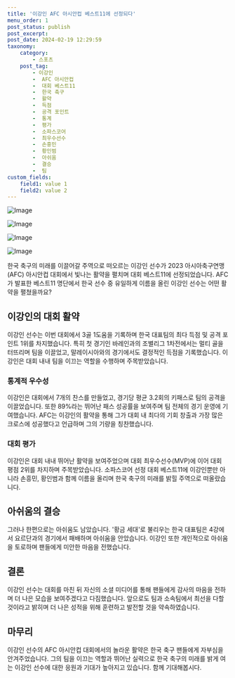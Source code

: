 ```yaml
---
title: '이강인 AFC 아시안컵 베스트11에 선정되다'
menu_order: 1
post_status: publish
post_excerpt: 
post_date: 2024-02-19 12:29:59
taxonomy:
    category:
        - 스포츠
    post_tag:
        - 이강인
        -  AFC 아시안컵
        -  대회 베스트11
        -  한국 축구
        -  활약
        -  득점
        -  공격 포인트
        -  통계
        -  평가
        -  소파스코어
        -  최우수선수
        -  손흥민
        -  황인범
        -  아쉬움
        -  결승
        -  팀
custom_fields:
    field1: value 1
    field2: value 2
---
```


![Image](https://imgnews.pstatic.net/image/241/2024/02/13/0003329498_001_20240213114701253.jpg?type=w647)

![Image](https://imgnews.pstatic.net/image/241/2024/02/13/0003329498_002_20240213114701298.jpg?type=w647)

![Image](https://imgnews.pstatic.net/image/241/2024/02/13/0003329498_003_20240213114701337.jpg?type=w647)

![Image](https://imgnews.pstatic.net/image/241/2024/02/13/0003329498_004_20240213114701393.jpg?type=w647)

한국 축구의 미래를 이끌어갈 주역으로 떠오르는 이강인 선수가 2023 아시아축구연맹(AFC) 아시안컵 대회에서 빛나는 활약을 펼치며 대회 베스트11에 선정되었습니다. AFC가 발표한 베스트11 명단에서 한국 선수 중 유일하게 이름을 올린 이강인 선수는 어떤 활약을 펼쳤을까요?
## 이강인의 대회 활약
이강인 선수는 이번 대회에서 3골 1도움을 기록하며 한국 대표팀의 최다 득점 및 공격 포인트 1위를 차지했습니다. 특히 첫 경기인 바레인과의 조별리그 1차전에서는 멀티 골을 터뜨리며 팀을 이끌었고, 말레이시아와의 경기에서도 결정적인 득점을 기록했습니다. 이강인은 대회 내내 팀을 이끄는 역할을 수행하며 주목받았습니다.
### 통계적 우수성
이강인은 대회에서 7개의 찬스를 만들었고, 경기당 평균 3.2회의 키패스로 팀의 공격을 이끌었습니다. 또한 89%라는 뛰어난 패스 성공률을 보여주며 팀 전체의 경기 운영에 기여했습니다. AFC는 이강인의 활약을 통해 그가 대회 내 최다의 기회 창출과 가장 많은 크로스에 성공했다고 언급하며 그의 기량을 칭찬했습니다.
### 대회 평가
이강인은 대회 내내 뛰어난 활약을 보여주었으며 대회 최우수선수(MVP)에 이어 대회 평점 2위를 차지하며 주목받았습니다. 소파스코어 선정 대회 베스트11에 이강인뿐만 아니라 손흥민, 황인범과 함께 이름을 올리며 한국 축구의 미래를 밝힐 주역으로 떠올랐습니다.
## 아쉬움의 결승
그러나 한편으로는 아쉬움도 남았습니다. '황금 세대'로 불리우는 한국 대표팀은 4강에서 요르단과의 경기에서 패배하며 아쉬움을 안았습니다. 이강인 또한 개인적으로 아쉬움을 토로하며 팬들에게 미안한 마음을 전했습니다.
## 결론
이강인 선수는 대회를 마친 뒤 자신의 소셜 미디어를 통해 팬들에게 감사의 마음을 전하며 더 나은 모습을 보여주겠다고 다짐했습니다. 앞으로도 팀과 소속팀에서 최선을 다할 것이라고 밝히며 더 나은 성적을 위해 훈련하고 발전할 것을 약속하였습니다.
## 마무리
이강인 선수의 AFC 아시안컵 대회에서의 놀라운 활약은 한국 축구 팬들에게 자부심을 안겨주었습니다. 그의 팀을 이끄는 역할과 뛰어난 실력으로 한국 축구의 미래를 밝게 여는 이강인 선수에 대한 응원과 기대가 높아지고 있습니다. 함께 기대해봅시다.

